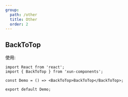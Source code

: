 ```yaml
---
group:
  path: /other
  title: Other
  order: 2
---
```


## BackToTop

使用:

```tsx
import React from 'react';
import { BackToTop } from 'xun-components';

const Demo = () => <BackToTop>BackToTop</BackToTop>;

export default Demo;
```
